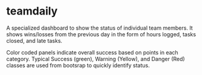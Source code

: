 # teamdaily
 A specialized dashboard to show the status of individual team members. It shows wins/losses from the previous day in the form of hours logged, tasks closed, and late tasks.

 Color coded panels indicate overall success based on points in each category. Typical Success (green), Warning (Yellow), and Danger (Red) classes are used from bootsrap to quickly identify status.
